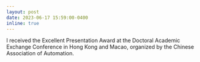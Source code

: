 ```yaml
---
layout: post
date: 2023-06-17 15:59:00-0400
inline: true
---
```


I received the Excellent Presentation Award at the Doctoral Academic Exchange Conference in Hong Kong and Macao, organized by the Chinese Association of Automation.
